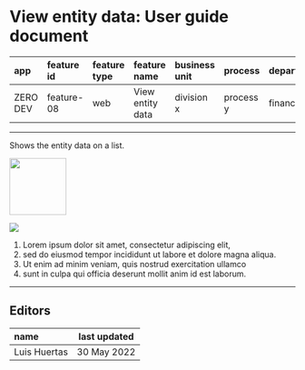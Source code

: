 # View entity data: User guide document

| app      | feature id | feature type | feature name     | business unit | process   | department |
| :------- | :--------- | :----------- | :--------------- | :------------ | :-------- | :--------- |
| ZERO DEV | feature-08 | web          | View entity data | division x    | process y | finance    |

---

Shows the entity data on a list.

<img src="https://i.ibb.co/rt0Hf3q/video.png" width="100">

![](https://instrktiv.com/media/user-manual-template/screenshots-snagit.webp)

1. Lorem ipsum dolor sit amet, consectetur adipiscing elit,
2. sed do eiusmod tempor incididunt ut labore et dolore magna aliqua.
3. Ut enim ad minim veniam, quis nostrud exercitation ullamco
4. sunt in culpa qui officia deserunt mollit anim id est laborum.

---

## Editors

| name         | last updated |
| :----------- | ------------ |
| Luis Huertas | 30 May 2022  |
